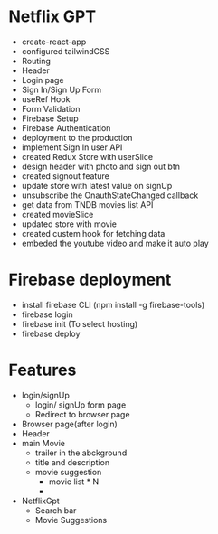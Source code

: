 # Netflix GPT

- create-react-app
- configured tailwindCSS
- Routing 
- Header
- Login page
- Sign In/Sign Up Form
- useRef Hook
- Form Validation
- Firebase Setup
- Firebase Authentication
- deployment to the production
- implement Sign In user API
- created Redux Store with userSlice
- design header with photo and sign out btn
- created signout feature
- update store with latest value on signUp
- unsubscribe the OnauthStateChanged callback
- get data from TNDB movies list API
- created movieSlice
- updated store with movie
- created custem hook for fetching data
- embeded the youtube video and make it auto play



# Firebase deployment
- install firebase CLI (npm install -g firebase-tools)
- firebase login
- firebase init (To select hosting)
- firebase deploy

# Features
- login/signUp
    - login/ signUp form page
    - Redirect to browser page
- Browser page(after login)
- Header
- main Movie
    - trailer in the abckground
    - title and description
    - movie suggestion
        - movie list * N
        -
- NetflixGpt
    - Search bar
    - Movie Suggestions